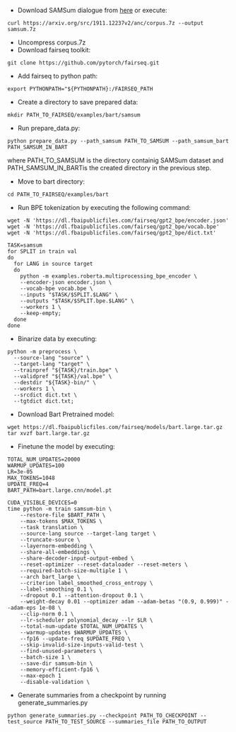
* Download SAMSum dialogue from [here](https://arxiv.org/abs/1911.12237) or execute:
```
curl https://arxiv.org/src/1911.12237v2/anc/corpus.7z --output samsum.7z
```
* Uncompress corpus.7z
* Download fairseq toolkit: 
```
git clone https://github.com/pytorch/fairseq.git
```
* Add fairseq to python path:
```
export PYTHONPATH="${PYTHONPATH}:/FAIRSEQ_PATH
```
* Create a directory to save prepared data:
```
mkdir PATH_TO_FAIRSEQ/examples/bart/samsum
```
* Run prepare_data.py:
```
python prepare_data.py --path_samsum PATH_TO_SAMSUM --path_samsum_bart PATH_SAMSUM_IN_BART
```
where PATH_TO_SAMSUM is the directory containig SAMSum dataset and PATH_SAMSUM_IN_BARTis the created directory in the previous step.

* Move to bart directory: 
```
cd PATH_TO_FAIRSEQ/examples/bart
```
* Run BPE tokenization by executing the following command:
```
wget -N 'https://dl.fbaipublicfiles.com/fairseq/gpt2_bpe/encoder.json'
wget -N 'https://dl.fbaipublicfiles.com/fairseq/gpt2_bpe/vocab.bpe'
wget -N 'https://dl.fbaipublicfiles.com/fairseq/gpt2_bpe/dict.txt'

TASK=samsum
for SPLIT in train val
do
  for LANG in source target
  do
    python -m examples.roberta.multiprocessing_bpe_encoder \
    --encoder-json encoder.json \
    --vocab-bpe vocab.bpe \
    --inputs "$TASK/$SPLIT.$LANG" \
    --outputs "$TASK/$SPLIT.bpe.$LANG" \
    --workers 1 \
    --keep-empty;
  done
done
```
* Binarize data by executing:
```
python -m preprocess \
  --source-lang "source" \
  --target-lang "target" \
  --trainpref "${TASK}/train.bpe" \
  --validpref "${TASK}/val.bpe" \
  --destdir "${TASK}-bin/" \
  --workers 1 \
  --srcdict dict.txt \
  --tgtdict dict.txt;
```
* Download Bart Pretrained model: 
```
wget https://dl.fbaipublicfiles.com/fairseq/models/bart.large.tar.gz
tar xvzf bart.large.tar.gz
```

* Finetune the model by executing:
```
TOTAL_NUM_UPDATES=20000  
WARMUP_UPDATES=100      
LR=3e-05
MAX_TOKENS=1048
UPDATE_FREQ=4
BART_PATH=bart.large.cnn/model.pt

CUDA_VISIBLE_DEVICES=0 
time python -m train samsum-bin \
    --restore-file $BART_PATH \
    --max-tokens $MAX_TOKENS \
    --task translation \
    --source-lang source --target-lang target \
    --truncate-source \
    --layernorm-embedding \
    --share-all-embeddings \
    --share-decoder-input-output-embed \
    --reset-optimizer --reset-dataloader --reset-meters \
    --required-batch-size-multiple 1 \
    --arch bart_large \
    --criterion label_smoothed_cross_entropy \
    --label-smoothing 0.1 \
    --dropout 0.1 --attention-dropout 0.1 \
    --weight-decay 0.01 --optimizer adam --adam-betas "(0.9, 0.999)" --adam-eps 1e-08 \
    --clip-norm 0.1 \
    --lr-scheduler polynomial_decay --lr $LR \
    --total-num-update $TOTAL_NUM_UPDATES \
    --warmup-updates $WARMUP_UPDATES \
    --fp16 --update-freq $UPDATE_FREQ \
    --skip-invalid-size-inputs-valid-test \
    --find-unused-parameters \
    --batch-size 1 \
    --save-dir samsum-bin \
    --memory-efficient-fp16 \
    --max-epoch 1
    --disable-validation \
```

* Generate summaries from a checkpoint by running generate_summaries.py
```
python generate_summaries.py --checkpoint PATH_TO_CHECKPOINT --test_source PATH_TO_TEST_SOURCE --summaries_file PATH_TO_OUTPUT
```
